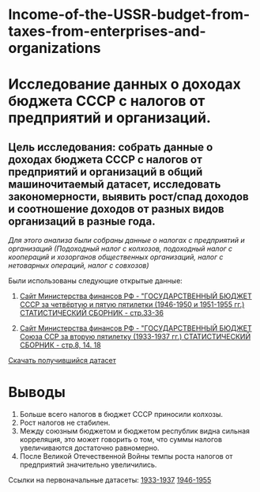 # Income-of-the-USSR-budget-from-taxes-from-enterprises-and-organizations
# **Исследование данных о доходах бюджета СССР с налогов от предприятий и организаций.**

## Цель исследования: собрать данные о доходах бюджета СССР с налогов от предприятий и организаций в общий машиночитаемый датасет, исследовать закономерности, выявить рост/спад доходов и соотношение доходов от разных видов организаций в разные года. ##

*Для этого анализа были собраны данные о налогах с предприятий и организаций (Подоходный налог с колхозов, подоходный налог с коопераций и хозорганов общественных организаций, налог с нетоварных операций, налог с совхозов)*

Были использованы следующие открытые данные:
1. [Сайт Министерства финансов РФ - "ГОСУДАРСТВЕННЫЙ БЮДЖЕТ СССР за четвёртую и пятую пятилетки (1946-1950 и 1951-1955 гг.) СТАТИСТИЧЕСКИЙ СБОРНИК - стр.33-36](https://minfin.gov.ru/common/upload/library/2020/11/main/Stat_1946-1955_95495.pdf)

2. [Сайт Министерства финансов РФ - "ГОСУДАРСТВЕННЫЙ БЮДЖЕТ Союза ССР за вторую пятилетку (1933-1937 гг.) СТАТИСТИЧЕСКИЙ СБОРНИК - стр.8, 14. 18](https://minfin.gov.ru/common/upload/library/2020/11/main/Stat_1933-1937_7248.pdf)

[Скачать получившийся датасет](https://docs.google.com/spreadsheets/d/1qa6XYgZWvU96Vr1NMC4ySOvw3NbWzoqrVBXcImm8Peg/edit?usp=sharing)

# **Выводы**
1. Больше всего налогов в бюджет СССР приносили колхозы.
2. Рост налогов не стабилен. 
3. Между союзным бюджетом и бюджетом республик видна сильная корреляция, это может говорить о том, что суммы налогов увеличиваются достаточно равномерно.
4. После Великой Отечественной Войны темпы роста налогов от предприятий значительно увеличились.

Ссылки на первоначальные датасеты:
[1933-1937](https://docs.google.com/spreadsheets/d/1JgkDGIyPH7FANgzkaKmmKfQReSNp2ycGCBmLsveLT24/edit?usp=sharing)
[1946-1955](https://docs.google.com/spreadsheets/d/1Ak5oZ3I0eJTr9682KBdBl8VqrxC0vmjFb05CvEgrPCk/edit?usp=sharing)

